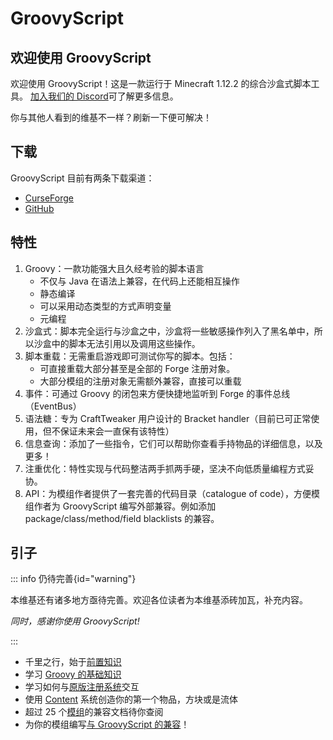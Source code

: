 # GroovyScript

## 欢迎使用 GroovyScript

欢迎使用 GroovyScript！这是一款运行于 Minecraft 1.12.2 的综合沙盒式脚本工具。
[加入我们的 Discord](https://discord.com/invite/m53yxTjjKM)可了解更多信息。

你与其他人看到的维基不一样？刷新一下便可解决！

## 下载

GroovyScript 目前有两条下载渠道：

- [CurseForge](https://www.curseforge.com/minecraft/mc-mods/groovyscript)
- [GitHub](https://github.com/CleanroomMC/GroovyScript/releases)

## 特性

1. Groovy：一款功能强大且久经考验的脚本语言
   - 不仅与 Java 在语法上兼容，在代码上还能相互操作
   - 静态编译
   - 可以采用动态类型的方式声明变量
   - 元编程
2. 沙盒式：脚本完全运行与沙盒之中，沙盒将一些敏感操作列入了黑名单中，所以沙盒中的脚本无法引用以及调用这些操作。
3. 脚本重载：无需重启游戏即可测试你写的脚本。包括：
   - 可直接重载大部分甚至是全部的 Forge 注册对象。
   - 大部分模组的注册对象无需额外兼容，直接可以重载
4. 事件：可通过 Groovy 的闭包来方便快捷地监听到 Forge 的事件总线（EventBus）
5. 语法糖：专为 CraftTweaker 用户设计的 Bracket handler（目前已可正常使用，但不保证未来会一直保有该特性）
6. 信息查询：添加了一些指令，它们可以帮助你查看手持物品的详细信息，以及更多！
7. 注重优化：特性实现与代码整洁两手抓两手硬，坚决不向低质量编程方式妥协。
8. API：为模组作者提供了一套完善的代码目录（catalogue of code），方便模组作者为 GroovyScript 编写外部兼容。例如添加 package/class/method/field blacklists 的兼容。

## 引子

::: info 仍待完善{id="warning"}

本维基还有诸多地方亟待完善。欢迎各位读者为本维基添砖加瓦，补充内容。

_同时，感谢你使用 GroovyScript!_

:::

- 千里之行，始于[前置知识](./getting_started.md)
- 学习 [Groovy 的基础知识](./groovy/index.md)
- 学习如何与[原版注册系统](./minecraft/index.md)交互
- 使用 [Content](./content/index.md) 系统创造你的第一个物品，方块或是流体
- 超过 25 个[模组](./mods/index.md)的兼容文档待你查阅
- 为你的模组编写[与 GroovyScript 的兼容](./external_compat.md)！

